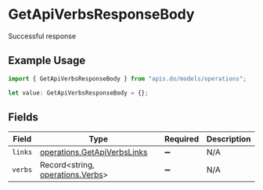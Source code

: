 # GetApiVerbsResponseBody

Successful response

## Example Usage

```typescript
import { GetApiVerbsResponseBody } from "apis.do/models/operations";

let value: GetApiVerbsResponseBody = {};
```

## Fields

| Field                                                                      | Type                                                                       | Required                                                                   | Description                                                                |
| -------------------------------------------------------------------------- | -------------------------------------------------------------------------- | -------------------------------------------------------------------------- | -------------------------------------------------------------------------- |
| `links`                                                                    | [operations.GetApiVerbsLinks](../../models/operations/getapiverbslinks.md) | :heavy_minus_sign:                                                         | N/A                                                                        |
| `verbs`                                                                    | Record<string, [operations.Verbs](../../models/operations/verbs.md)>       | :heavy_minus_sign:                                                         | N/A                                                                        |